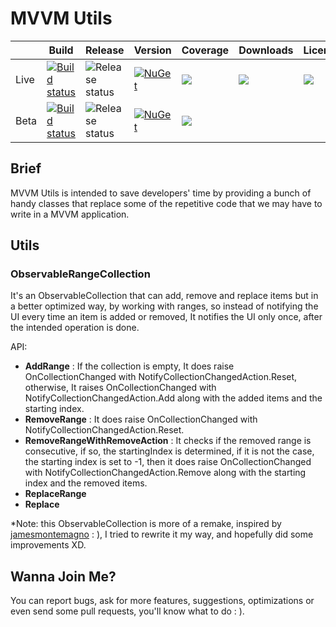 # MVVM Utils

|      | Build                                                        | Release                                                      | Version                                                      | Coverage                                                     | Downloads                                          | License                                                      |
| ---- | ------------------------------------------------------------ | ------------------------------------------------------------ | ------------------------------------------------------------ | ------------------------------------------------------------ | -------------------------------------------------- | ------------------------------------------------------------ |
| Live | [![Build status](https://dev.azure.com/yahyatinani/MVVM%20Utils/_apis/build/status/MVVM%20Utils%20CI)](https://dev.azure.com/yahyatinani/MVVM%20Utils/_build/latest?definitionId=6) | ![Release status](https://vsrm.dev.azure.com/yahyatinani/_apis/public/Release/badge/d40226bf-0034-4e1e-99a1-f45477642b2b/2/5) | [![NuGet](https://img.shields.io/nuget/v/MvvmUtils.svg?label=NuGet)](https://www.nuget.org/packages/MvvmUtils/) | ![](https://img.shields.io/azure-devops/coverage/yahyatinani/MVVM%20Utils/6.svg) | ![](https://img.shields.io/nuget/dt/MvvmUtils.svg) | ![](https://img.shields.io/github/license/whyrising/mvvm-utils.svg) |
| Beta | [![Build status](https://dev.azure.com/yahyatinani/MVVM%20Utils/_apis/build/status/MVVM%20Utils%20CI)](https://dev.azure.com/yahyatinani/MVVM%20Utils/_build/latest?definitionId=6) | ![Release status](https://vsrm.dev.azure.com/yahyatinani/_apis/public/Release/badge/d40226bf-0034-4e1e-99a1-f45477642b2b/2/3) | [![NuGet](https://img.shields.io/nuget/v/MvvmUtils.svg?label=NuGet)](https://www.nuget.org/packages/MvvmUtils/) | ![](https://img.shields.io/azure-devops/coverage/yahyatinani/MVVM%20Utils/6.svg) |                                                    |                                                              |

## Brief

MVVM Utils is intended to save developers' time by providing a bunch of handy classes that replace some of the repetitive code that we may have to write in a MVVM application.

## Utils

### ObservableRangeCollection

It's an ObservableCollection that can add, remove and replace items but in a better optimized way, by working with ranges, so instead of notifying the UI every time an item is added or removed, It notifies the UI only once, after the intended operation is done.

API:

- **AddRange** : If the collection is empty, It does raise OnCollectionChanged  with NotifyCollectionChangedAction.Reset, otherwise, It raises OnCollectionChanged with NotifyCollectionChangedAction.Add along with the added items and the starting index.
- **RemoveRange** : It does raise OnCollectionChanged with NotifyCollectionChangedAction.Reset.
- **RemoveRangeWithRemoveAction** : It checks if the removed range is consecutive, if so, the startingIndex is determined, if it is not the case, the starting index is set to -1, then it does raise OnCollectionChanged with NotifyCollectionChangedAction.Remove along with the starting index and the removed items.
- **ReplaceRange**
- **Replace**

*Note: this ObservableCollection is more of a remake, inspired by [jamesmontemagno](https://github.com/jamesmontemagno/mvvm-helpers/tree/master/MvvmHelpers) :   ), I tried to rewrite it my way, and hopefully did some improvements XD.

## Wanna Join Me?

You can report bugs, ask for more features, suggestions, optimizations or even send some pull requests, you'll know what to do :  ).